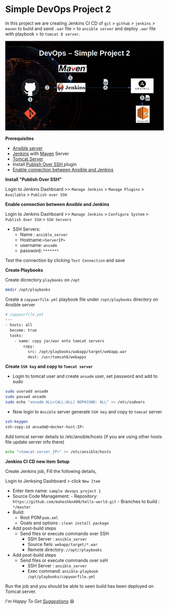 # Simple DevOps Project 2

In this project we are creating Jenkins CI CD of `git` > `github` > `jenkins` > `maven` to build and send `.war` file > to `ansible server` and deploy `.war` file with playbook > to  `tomcat 8 server`.

![simple devops project 2](./img/devops-2.png)

**Prerequisites**

- [Ansible server ](../../Ansible/Ansible_installation/)
- [Jenkins](../../Jenkins/Jenkins_installation.md) with [Maven](../../Maven/Maven_installation.md) Server
- [Tomcat Server](../../Tomcat/tomcat8_installation.md)
- Install [Publish Over SSH ](#publish_over_ssh) plugin
- [Enable connection between Ansible and Jenkins](#enable_ssh)

<a name="publish_over_ssh"></a>
**Install "Publish Over SSH"**

Login to Jenkins Dashboard >> `Manage Jenkins` > `Manage Plugins` > `Available` > `Publish over SSH`

<a name="enable_ssh"></a>
**Enable connection between Ansible and Jenkins**

Login to Jenkins Dashboard >> `Manage Jenkins` > `Configure System` > `Publish Over SSH` > `SSH Servers`

- SSH Servers:
  - Name : `ansible_server`
  - Hostname:``<ServerIP>``
  - username: `ansadm`
  - password: `*******`

Test the connection by clicking `Test Connection` and save

**Create Playbooks**

Create dicrectory `playbooks` on `/opt`
~~~sh
mkdir /opt/playbooks
~~~
Create a `copywarfile.yml` playbook file under `/opt/playbooks` directory on Ansible server
~~~sh
# copywarfile.yml
---
- hosts: all
  become: true
  tasks:
    - name: copy jar/war onto tomcat servers
        copy:
          src: /opt/playbooks/wabapp/target/webapp.war
          dest: /usr/tomcat8/webapps
~~~

<a name="ssh_key"></a>
**Create `SSH key` and copy to `Tomcat server`**
 - Login to tomcat user and create `ansadm` user, set password and add to sudo
 ~~~sh
 sudo useradd ansadm
 sudo passwd ansadm
 sudo echo "ansadm ALL=(ALL:ALL) NOPASSWD: ALL" >> /etc/sudoers
 ~~~
 - Now login to `Ansible` server generate `SSH key` and copy to `tomcat` server
  ~~~sh
  ssh-keygen
  ssh-copy-id ansadm@<docker-host-IP>
  ~~~

Add tomcat server details to /etc/ansible/hosts (if you are using other hosts file update server info there)
~~~sh
echo "<tomcat-server_IP>" >> /etc/ansible/hosts
~~~

**Jenkins CI CD new item Setup**

Create Jenkins job, Fill the following details,

Login to Jenksing Dashboard > click `New Item`
  - Enter item name: `sample devops project 1`
   - Source Code Management:
    - Repository: `https://github.com/maheshkn400/hello-world.git`
    - Branches to build : `*/master`
  - Build:
    - Root POM:`pom.xml`
    - Goals and options : `clean install package`
  - Add post-build steps
    - Send files or execute commands over SSH
      - SSH Server : `ansible_server`
      - Source fiels: `webapp/target/*.war`
      - Remote directory: `//opt//playbooks`
  - Add post-build steps
    - Send files or execute commands over ssH
      - SSH Server : `ansible_server`
      - Exec command: `ansible-playbook /opt/playbooks/copywarfile.yml`

Run the job and you should be able to seen build has been deployed on Tomcat server.

_I'm Happy To Get [Suggestions](https://forms.gle/TbfdXQ5H3a3oSTjo6)_ :smile:
